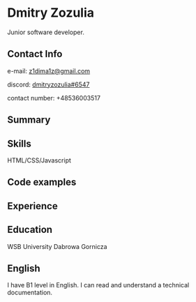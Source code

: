 # Dmitry Zozulia
Junior software developer.
## Contact Info
e-mail: [z1dima1z@gmail.com](mailto:z1dima1z@gmail.com)

discord: [dmitryzozulia#6547](discord:dmitryzozulia#6547)

contact number: +48536003517
## Summary

## Skills
HTML/CSS/Javascript
## Code examples

## Experience

## Education
WSB University Dabrowa Gornicza

## English
I have B1 level in English. I can read and understand a technical documentation.